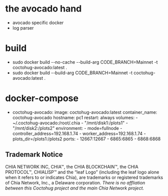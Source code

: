 # the avocado hand
- avocado specific docker
- log parser

# build
- sudo docker build --no-cache --build-arg CODE_BRANCH=Mainnet -t coctohug-avocado:latest .
- sudo docker build --build-arg CODE_BRANCH=Mainnet -t coctohug-avocado:latest .

# docker-compose
- coctohug-avocado: 
        image: coctohug-avocado:latest 
        container_name: coctohug-avocado
        hostname: pc1 
        restart: always 
        volumes: 
            - ~/.coctohug-avocado:/root/.chia 
            - "/mnt/disk1:/plots1" 
            - "/mnt/disk2:/plots2" 
        environment: 
            - mode=fullnode 
            - controller_address=192.168.1.74 
            - worker_address=192.168.1.74
            - plots_dir=/plots1:/plots2 
        ports: 
            - 12667:12667 
            - 6865:6865 
            - 6868:6868

## Trademark Notice
CHIA NETWORK INC, CHIA™, the CHIA BLOCKCHAIN™, the CHIA PROTOCOL™, CHIALISP™ and the “leaf Logo” (including the leaf logo alone when it refers to or indicates Chia), are trademarks or registered trademarks of Chia Network, Inc., a Delaware corporation. *There is no affliation between this Coctohug project and the main Chia Network project.*
 
 
 
 
